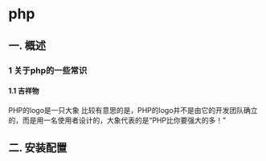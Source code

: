 # php
## 一. 概述
### 1 关于php的一些常识
#### 1.1 吉祥物
PHP的logo是一只大象
比较有意思的是，PHP的logo并不是由它的开发团队确立的，而是用一名使用者设计的，大象代表的是“PHP比你要强大的多！”
## 二. 安装配置
